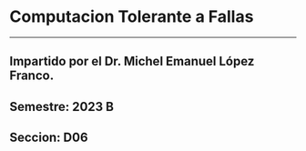 # Computacion Tolerante a Fallas
--------------------------------
Impartido por el Dr. Michel Emanuel López Franco.
------------------------------------------------
Semestre: 2023 B
------------------------------------------------
Seccion: D06
-------------------------------------------------
